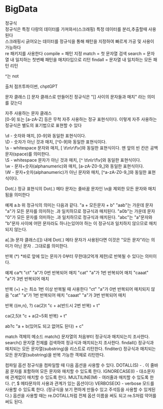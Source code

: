 # BigData
정규식<br>
정규식은 특정 다량의 데이터를 가져와서(스크래핑) 특정 데이터를 분리,추출할때 사용된다<br>
스크래핑시 긁어오는 데이터를 정규식을 통해 패턴을 지정하여 빠르게 가공 및 사용이 가능하다<br>
re 패키지를 사용한다
compile = 패턴 지정
match = 첫 문자열 검색
search = 문자열 내 일치하는 첫번째 패턴을 매치타입으로 리턴
findall = 문자열 내 일치하는 모든 패턴 리턴



^는 not


출처 점프투파이썬, chptGPT




문자 클래스 []
문자 클래스로 만들어진 정규식은 "[] 사이의 문자들과 매치" 라는 의미를 갖는다

자주 사용하는 문자 클래스<br>
[0-9] 또는 [a-zA-Z] 등은 무척 자주 사용하는 정규 표현식이다. 이렇게 자주 사용하는 정규식은 별도의 표기법으로 표현할 수 있다<br>

\d - 숫자와 매치, [0-9]와 동일한 표현식이다.<br>
\D - 숫자가 아닌 것과 매치, [^0-9]와 동일한 표현식이다.<br>
\s - whitespace 문자와 매치, [ \t\n\r\f\v]와 동일한 표현식이다. 맨 앞의 빈 칸은 공백문자(space)를 의미한다.<br>
\S - whitespace 문자가 아닌 것과 매치, [^ \t\n\r\f\v]와 동일한 표현식이다.<br>
\w - 문자+숫자(alphanumeric)와 매치, [a-zA-Z0-9_]와 동일한 표현식이다.<br>
\W - 문자+숫자(alphanumeric)가 아닌 문자와 매치, [^a-zA-Z0-9_]와 동일한 표현식이다.<br>



Dot(.)
정규 표현식의 Dot(.) 메타 문자는 줄바꿈 문자인 \n을 제외한 모든 문자와 매치됨을 의미한다

예제
a.b
위 정규식의 의미는 다음과 같다.  "a + 모든문자 + b"
"aab"는 가운데 문자 "a"가 모든 문자를 의미하는 .과 일치하므로 정규식과 매치된다.
"a0b"는 가운데 문자 "0"가 모든 문자를 의미하는 .과 일치하므로 정규식과 매치된다.
"abc"는 "a"문자와 "b"문자 사이에 어떤 문자라도 하나는있어야 하는 이 정규식과 일치하지 않으므로 매치되지 않는다.

a[.]b
문자 클래스([]) 내에 Dot(.) 메타 문자가 사용된다면 이것은 "모든 문자"라는 의미가 아닌 문자 . 그대로를 의미한다.



반복 (*)
*바로 앞에 있는 문자가 0부터 무한대(2억개 제한)로 반복될 수 있다는 의미이다.

예제
ca*t
"ct" "a"가 0번 반복되어 매치
"cat" "a"가 1번 반복되어 매치
"caaat" "a"가 3번 반복되어 매치

반복 (+)
+는 최소 1번 이상 반복될 때 사용한다
"ct" "a"가 0번 반복되어 매치되지 않음
"cat" "a"가 1번 반복되어 매치
"caaat" "a"가 3번 반복되어 매치

반복 ({m,n}, ?)
ca{2}t
"c + a(반드시 2번 반복) + t"

ca{2,5}t
"c + a(2~5회 반복) + t"

ab?c
"a + b(있어도 되고 없어도 된다) + c"




match 객체의 메소드
match()	문자열의 처음부터 정규식과 매치되는지 조사한다.
search()	문자열 전체를 검색하여 정규식과 매치되는지 조사한다.
findall()	정규식과 매치되는 모든 문자열(substring)을 리스트로 리턴한다.
finditer()	정규식과 매치되는 모든 문자열(substring)을 반복 가능한 객체로 리턴한다.



컴파일 옵션
정규식을 컴파일할 때 다음 옵션을 사용할 수 있다.
DOTALL(S) - . 이 줄바꿈 문자를 포함하여 모든 문자와 매치할 수 있도록 한다.
IGNORECASE(I) - 대소문자에 관계없이 매치할 수 있도록 한다.
MULTILINE(M) - 여러줄과 매치할 수 있도록 한다. (^, $ 메타문자의 사용과 관계가 있는 옵션이다)
VERBOSE(X) - verbose 모드를 사용할 수 있도록 한다. (정규식을 보기 편하게 만들수 있고 주석등을 사용할 수 있게된다.)
옵션을 사용할 때는 re.DOTALL처럼 전체 옵션 이름을 써도 되고 re.S처럼 약어를 써도 된다.

